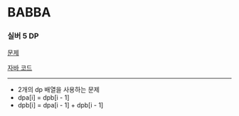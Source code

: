 # BABBA
### 실버 5 DP
[문제](https://www.acmicpc.net/problem/9625)

[자바 코드]()

---


- 2개의 dp 배열을 사용하는 문제
- dpa[i] = dpb[i - 1]
- dpb[i] = dpa[i - 1] + dpb[i - 1]

